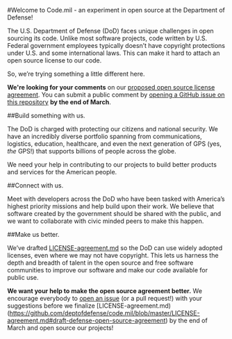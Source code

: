 #Welcome to Code.mil - an experiment in open source at the Department of Defense!  

The U.S. Department of Defense (DoD) faces unique challenges in open sourcing its code. Unlike most software projects, code written by U.S. Federal government employees typically doesn’t have copyright protections under U.S. and some international laws. This can make it hard to attach an open source license to our code.

So, we’re trying something a little different here. 

**We're looking for your comments** on our [proposed open source license agreement](https://github.com/deptofdefense/code.mil/blob/master/LICENSE-agreement.md#draft-defense-open-source-agreement). You can submit a public comment by [opening a GitHub issue on this repository](https://github.com/deptofdefense/code.mil/issues/new) **by the end of March**.

##Build something with us.

The DoD is charged with protecting our citizens and national security. We have an incredibly diverse portfolio spanning from communications, logistics, education, healthcare, and even the next generation of GPS (yes, *the* GPS!) that supports billions of people across the globe.

We need your help in contributing to our projects to build better products and services for the American people.

##Connect with us.

Meet with developers across the DoD who have been tasked with America’s highest priority missions and help build upon their work. We believe that software created by the government should be shared with the public, and we want to collaborate with civic minded peers to make this happen.

##Make us better.

We’ve drafted [LICENSE-agreement.md](https://github.com/deptofdefense/code.mil/blob/master/LICENSE-agreement.md#draft-defense-open-source-agreement) so the DoD can use widely adopted licenses, even where we may not have copyright. This lets us harness the depth and breadth of talent in the open source and free software communities to improve our software and make our code available for public use.

**We want your help to make the open source agreement better.** We encourage everybody to [open an issue](https://github.com/deptofdefense/code.mil/issues/new) (or a pull request!) with your suggestions before we finalize [LICENSE-agreement.md)(https://github.com/deptofdefense/code.mil/blob/master/LICENSE-agreement.md#draft-defense-open-source-agreement) by the end of March and open source our projects!
